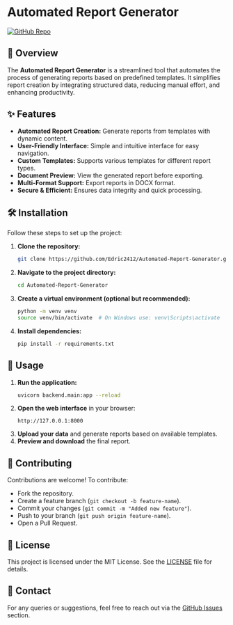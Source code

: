 # Automated Report Generator

[![GitHub Repo](https://img.shields.io/badge/GitHub-Repository-blue)](https://github.com/Edric2412/Automated-Report-Generator)

## 📌 Overview
The **Automated Report Generator** is a streamlined tool that automates the process of generating reports based on predefined templates. It simplifies report creation by integrating structured data, reducing manual effort, and enhancing productivity.

## ✨ Features
- **Automated Report Creation:** Generate reports from templates with dynamic content.
- **User-Friendly Interface:** Simple and intuitive interface for easy navigation.
- **Custom Templates:** Supports various templates for different report types.
- **Document Preview:** View the generated report before exporting.
- **Multi-Format Support:** Export reports in DOCX format.
- **Secure & Efficient:** Ensures data integrity and quick processing.

## 🛠 Installation
Follow these steps to set up the project:

1. **Clone the repository:**
   ```sh
   git clone https://github.com/Edric2412/Automated-Report-Generator.git
   ```
2. **Navigate to the project directory:**
   ```sh
   cd Automated-Report-Generator
   ```
3. **Create a virtual environment (optional but recommended):**
   ```sh
   python -m venv venv
   source venv/bin/activate  # On Windows use: venv\Scripts\activate
   ```
4. **Install dependencies:**
   ```sh
   pip install -r requirements.txt
   ```

## 🚀 Usage
1. **Run the application:**
   ```sh
   uvicorn backend.main:app --reload
   ```
2. **Open the web interface** in your browser:
   ```
   http://127.0.0.1:8000
   ```
3. **Upload your data** and generate reports based on available templates.
4. **Preview and download** the final report.

## 🤝 Contributing
Contributions are welcome! To contribute:
- Fork the repository.
- Create a feature branch (`git checkout -b feature-name`).
- Commit your changes (`git commit -m "Added new feature"`).
- Push to your branch (`git push origin feature-name`).
- Open a Pull Request.

## 📜 License
This project is licensed under the MIT License. See the [LICENSE](LICENSE) file for details.

## 📧 Contact
For any queries or suggestions, feel free to reach out via the [GitHub Issues](https://github.com/Edric2412/Automated-Report-Generator/issues) section.


